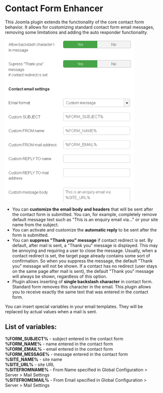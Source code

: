 # Contact Form Enhancer
This Joomla plugin extends the functionality of the core contact form behavior. It allows for customizing standard contact form email messages, removing some limitations and adding the auto responder functionality.

<img src="server/plg_contactformenhancer_scr.png" width="423" height="534">

* You can **customize the email body and headers** that will be sent after the contact form is submitted. You can, for example, completely remove default message text such as "This is an enquiry email via..." or your site name from the subject.
* You can activate and customize the **automatic reply** to be sent after the form is submitted.
* You can **suppress "Thank you" message** if contact redirect is set. By default, after mail is sent, a "Thank you" message is displayed. This may be annoying and requiring a user to close the message. Usually, when a contact redirect is set, the target page already contains some sort of confirmation. So when you suppress the message, the default "Thank you" message will not be shown. If a contact has no redirect (user stays on the same page after mail is sent), the default "Thank you" message will always be shown, regardless of this option.
* Plugin allows inserting of **single backslash character** in contact form. Standard form removes this character in the email. This plugin allows you to receive exactly the same text that was entered in the contact form.

You can insert special variables in your email templates. They will be replaced by actual values when a mail is sent.

## List of variables:

**%FORM_SUBJECT%** - subject entered in the contact form<br/>
**%FORM_NAME%** - name entered in the contact form<br/>
**%FORM_EMAIL%** - email entered in the contact form<br/>
**%FORM_MESSAGE%** - message entered in the contact form<br/>
**%SITE_NAME%** - site name<br/>
**%SITE_URL%** - site URL<br/>
**%SITEFROMNAME%** - From Name specified in Global Configuration > Server > Mail Settings<br/>
**%SITEFROMEMAIL%** - From Email specified in Global Configuration > Server > Mail Settings<br/>
